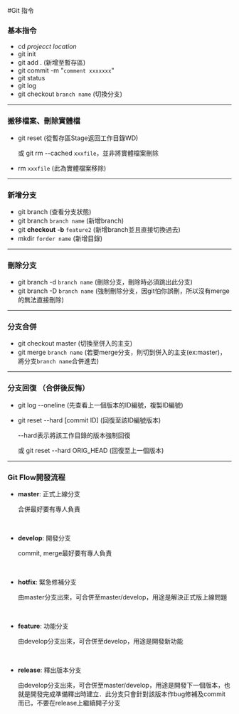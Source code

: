 #Git 指令

### 基本指令

- cd *projecct location*
- git init
- git add .  (新增至暫存區)
- git commit -m "`comment xxxxxxx`"
- git status
- git log
- git checkout `branch name` (切換分支)

---

### 搬移檔案、刪除實體檔

- git reset (從暫存區Stage返回工作目錄WD) 

  或 git rm \--cached `xxxfile`，並非將實體檔案刪除

- rm `xxxfile` (此為實體檔案移除)

---

### 新增分支

- git branch (查看分支狀態)
- git branch `branch name` (新增branch)
- git **checkout** **\-b** `feature2` (新增branch並且直接切換過去)
- mkdir `forder name` (新增目錄)

---

### 刪除分支

- git branch \-d  `branch name` (刪除分支，刪除時必須跳出此分支)
- git branch \-D `branch name` (強制刪除分支，因git怕你誤刪，所以沒有merge的無法直接刪除)

---

### 分支合併

- git checkout master (切換至併入的主支)
- git merge `branch name` (若要merge分支，則切到併入的主支(ex:master)，將分支`branch name`合併進去)

---

### 分支回復 （合併後反悔）

- git log \--oneline (先查看上一個版本的ID編號，複製ID編號)

- git reset \--hard [commit ID] (回復至該ID編號版本)

  \--hard表示將該工作目錄的版本強制回復

  或 git reset \--hard ORIG_HEAD (回復至上一個版本)

---

### Git Flow開發流程

- **master**: 正式上線分支

  合併最好要有專人負責

  ​

- **develop**: 開發分支

  commit, merge最好要有專人負責

  ​

- **hotfix**: 緊急修補分支

  由master分支出來，可合併至master/develop，用途是解決正式版上線問題

  ​

- **feature**: 功能分支

  由develop分支出來，可合併至develop，用途是開發新功能

  ​

- **release**: 釋出版本分支

  由develop分支出來，可合併至master/develop，用途是開發下一個版本，也就是開發完成準備釋出時建立．此分支只會針對該版本作bug修補及commit而已，不要在release上繼續開子分支







